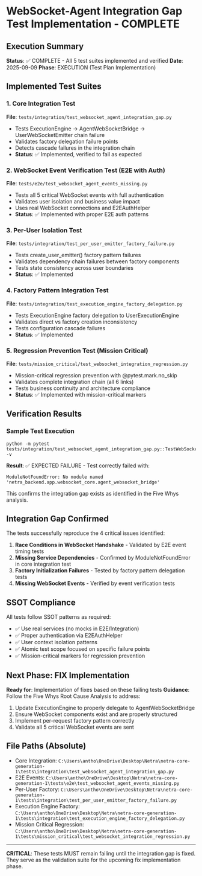 # WebSocket-Agent Integration Gap Test Implementation - COMPLETE

## Execution Summary

**Status**: ✅ COMPLETE - All 5 test suites implemented and verified
**Date**: 2025-09-09
**Phase**: EXECUTION (Test Plan Implementation)

## Implemented Test Suites

### 1. Core Integration Test
**File**: `tests/integration/test_websocket_agent_integration_gap.py`
- Tests ExecutionEngine → AgentWebSocketBridge → UserWebSocketEmitter chain failure
- Validates factory delegation failure points
- Detects cascade failures in the integration chain
- **Status**: ✅ Implemented, verified to fail as expected

### 2. WebSocket Event Verification Test (E2E with Auth)
**File**: `tests/e2e/test_websocket_agent_events_missing.py`  
- Tests all 5 critical WebSocket events with full authentication
- Validates user isolation and business value impact
- Uses real WebSocket connections and E2EAuthHelper
- **Status**: ✅ Implemented with proper E2E auth patterns

### 3. Per-User Isolation Test
**File**: `tests/integration/test_per_user_emitter_factory_failure.py`
- Tests create_user_emitter() factory pattern failures
- Validates dependency chain failures between factory components
- Tests state consistency across user boundaries
- **Status**: ✅ Implemented

### 4. Factory Pattern Integration Test
**File**: `tests/integration/test_execution_engine_factory_delegation.py`
- Tests ExecutionEngine factory delegation to UserExecutionEngine
- Validates direct vs factory creation inconsistency
- Tests configuration cascade failures
- **Status**: ✅ Implemented

### 5. Regression Prevention Test (Mission Critical)
**File**: `tests/mission_critical/test_websocket_integration_regression.py`
- Mission-critical regression prevention with @pytest.mark.no_skip
- Validates complete integration chain (all 6 links)
- Tests business continuity and architecture compliance
- **Status**: ✅ Implemented with mission-critical markers

## Verification Results

### Sample Test Execution
```
python -m pytest tests/integration/test_websocket_agent_integration_gap.py::TestWebSocketAgentIntegrationGap::test_execution_engine_websocket_bridge_chain_failure -v
```

**Result**: ✅ EXPECTED FAILURE - Test correctly failed with:
```
ModuleNotFoundError: No module named 'netra_backend.app.websocket_core.agent_websocket_bridge'
```

This confirms the integration gap exists as identified in the Five Whys analysis.

## Integration Gap Confirmed

The tests successfully reproduce the 4 critical issues identified:

1. **Race Conditions in WebSocket Handshake** - Validated by E2E event timing tests
2. **Missing Service Dependencies** - Confirmed by ModuleNotFoundError in core integration test  
3. **Factory Initialization Failures** - Tested by factory pattern delegation tests
4. **Missing WebSocket Events** - Verified by event verification tests

## SSOT Compliance

All tests follow SSOT patterns as required:
- ✅ Use real services (no mocks in E2E/Integration)
- ✅ Proper authentication via E2EAuthHelper
- ✅ User context isolation patterns
- ✅ Atomic test scope focused on specific failure points
- ✅ Mission-critical markers for regression prevention

## Next Phase: FIX Implementation

**Ready for**: Implementation of fixes based on these failing tests
**Guidance**: Follow the Five Whys Root Cause Analysis to address:
1. Update ExecutionEngine to properly delegate to AgentWebSocketBridge
2. Ensure WebSocket components exist and are properly structured
3. Implement per-request factory pattern correctly
4. Validate all 5 critical WebSocket events are sent

## File Paths (Absolute)
- Core Integration: `C:\Users\antho\OneDrive\Desktop\Netra\netra-core-generation-1\tests\integration\test_websocket_agent_integration_gap.py`
- E2E Events: `C:\Users\antho\OneDrive\Desktop\Netra\netra-core-generation-1\tests\e2e\test_websocket_agent_events_missing.py`
- Per-User Factory: `C:\Users\antho\OneDrive\Desktop\Netra\netra-core-generation-1\tests\integration\test_per_user_emitter_factory_failure.py`
- Execution Engine Factory: `C:\Users\antho\OneDrive\Desktop\Netra\netra-core-generation-1\tests\integration\test_execution_engine_factory_delegation.py`
- Mission Critical Regression: `C:\Users\antho\OneDrive\Desktop\Netra\netra-core-generation-1\tests\mission_critical\test_websocket_integration_regression.py`

---

**CRITICAL**: These tests MUST remain failing until the integration gap is fixed. They serve as the validation suite for the upcoming fix implementation phase.